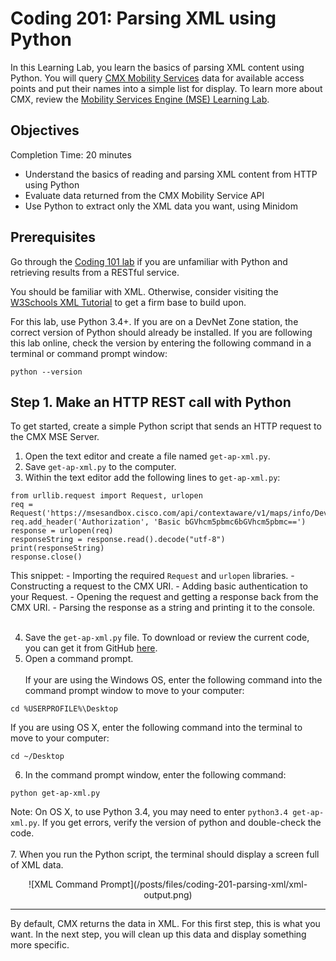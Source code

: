 
# Coding 201: Parsing XML using Python # 

In this Learning Lab, you learn the basics of parsing XML content using Python. You will query [CMX Mobility Services](https://developer.cisco.com/site/cmx-mobility-services/ "CMX Mobility Services") data for available access points and put their names into a simple list for display. To learn more about CMX, review the [Mobility Services Engine (MSE) Learning Lab](lab/cmx/step/1).


## Objectives ## 

Completion Time: 20 minutes

* Understand the basics of reading and parsing XML content from HTTP using Python
* Evaluate data returned from the CMX Mobility Service API
* Use Python to extract only the XML data you want, using Minidom

## Prerequisites

Go through the [Coding 101 lab](lab/coding-101-rest-basics-ga/step/1 "Coding 101 Lab") if you are unfamiliar with Python and retrieving results from a RESTful service.

You should be familiar with XML. Otherwise, consider visiting the [W3Schools XML Tutorial](https://www.w3schools.com/xml "W3Schools XML Tutorial") to get a firm base to build upon.

For this lab, use Python 3.4+. If you are on a DevNet Zone station, the correct version of Python should already be installed. If you are following this lab online, check the version by entering the following command in a terminal or command prompt window:
```
python --version
```

## Step 1. Make an HTTP REST call with Python

To get started, create a simple Python script that sends an HTTP request to the CMX MSE Server.

1. Open the text editor and create a file named `get-ap-xml.py`.
2. Save `get-ap-xml.py` to the computer.
3. Within the text editor add the following lines to `get-ap-xml.py`:
```
from urllib.request import Request, urlopen
req = Request('https://msesandbox.cisco.com/api/contextaware/v1/maps/info/DevNetCampus/DevNetBuilding/DevNetZone')
req.add_header('Authorization', 'Basic bGVhcm5pbmc6bGVhcm5pbmc==')
response = urlopen(req)
responseString = response.read().decode("utf-8")
print(responseString)
response.close()
```

  This snippet:
  	-  Importing the required `Request` and `urlopen` libraries.
  	-  Constructing a request to the CMX URI.
  	-  Adding basic authentication to your Request.
  	-  Opening the request and getting a response back from the CMX URI.
  	-  Parsing the response as a string and printing it to the console.<br/>
<br/>

4. Save the `get-ap-xml.py` file. To download or review the current code, you can get it from GitHub <a href="https://github.com/CiscoDevNet/coding-skills-sample-code/blob/master/coding201-parsing-xml/get-ap-xml-1.py" target="_blank">here</a>.
5. Open a command prompt.<br/><br/>
If your are using the Windows OS, enter the following command into the command prompt window to move to your computer:
```
cd %USERPROFILE%\Desktop
```
If you are using OS X, enter the following command into the terminal to move to your computer:
```
cd ~/Desktop
```
6. In the command prompt window, enter the following command:
```
python get-ap-xml.py
```
Note: On OS X, to use Python 3.4, you may need to enter `python3.4 get-ap-xml.py`. If you get errors, verify the version of python and double-check the code.
<br/>
<br/>
7. When you run the Python script, the terminal should display a screen full of XML data.


<div style="text-align:center" markdown="1">
![XML Command Prompt](/posts/files/coding-201-parsing-xml/xml-output.png)
</div>

----------

By default, CMX returns the data in XML. For this first step, this is what you want. In the next step, you will clean up this data and display something more specific.
